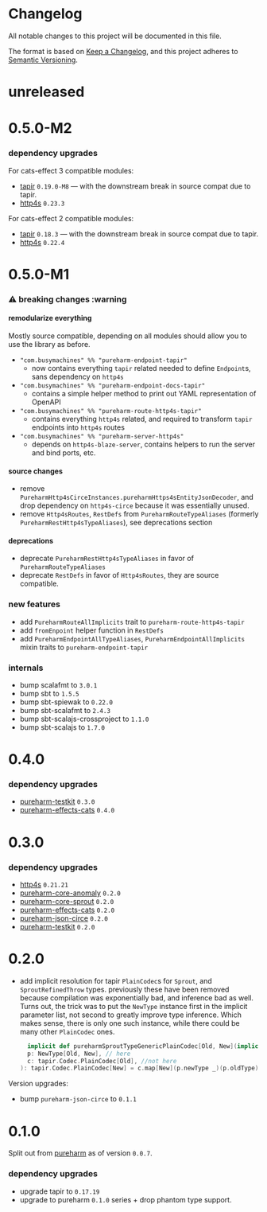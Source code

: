 # Changelog

All notable changes to this project will be documented in this file.

The format is based on [Keep a Changelog](https://keepachangelog.com/en/1.0.0/), and this project adheres
to [Semantic Versioning](https://semver.org/spec/v2.0.0.html).

# unreleased

# 0.5.0-M2

### dependency upgrades

For cats-effect 3 compatible modules:
- [tapir](https://github.com/softwaremill/tapir/releases) `0.19.0-M8` — with the downstream break in source compat due to
  tapir.
- [http4s](https://github.com/http4s/http4s/releases) `0.23.3`

For cats-effect 2 compatible modules:
- [tapir](https://github.com/softwaremill/tapir/releases) `0.18.3` — with the downstream break in source compat due to
  tapir.
- [http4s](https://github.com/http4s/http4s/releases) `0.22.4`

# 0.5.0-M1

### :warning: breaking changes :warning

#### remodularize everything

Mostly source compatible, depending on all modules should allow you to use the library as before.

- `"com.busymachines" %% "pureharm-endpoint-tapir"`
    - now contains everything `tapir` related needed to define `Endpoint`s, sans dependency on `http4s`
- `"com.busymachines" %% "pureharm-endpoint-docs-tapir"`
    - contains a simple helper method to print out YAML representation of OpenAPI
- `"com.busymachines" %% "pureharm-route-http4s-tapir"`
    - contains everything `http4s` related, and required to transform `tapir` endpoints into `http4s` routes
- `"com.busymachines" %% "pureharm-server-http4s"`
    - depends on `http4s-blaze-server`, contains helpers to run the server and bind ports, etc.

#### source changes

- remove `PureharmHttp4sCirceInstances.pureharmHttps4sEntityJsonDecoder`, and drop dependency on `http4s-circe` because
  it was essentially unused.
- remove `Http4sRoutes`, `RestDefs` from `PureharmRouteTypeAliases` (formerly `PureharmRestHttp4sTypeAliases`), see
  deprecations section

#### deprecations

- deprecate `PureharmRestHttp4sTypeAliases` in favor of `PureharmRouteTypeAliases`
- deprecate `RestDefs` in favor of `Http4sRoutes`, they are source compatible.

### new features

- add `PureharmRouteAllImplicits` trait to `pureharm-route-http4s-tapir`
- add `fromEnpoint` helper function in `RestDefs`
- add `PureharmEndpointAllTypeAliases`, `PureharmEndpointAllImplicits` mixin traits to `pureharm-endpoint-tapir`

### internals

- bump scalafmt to `3.0.1`
- bump sbt to `1.5.5`
- bump sbt-spiewak to `0.22.0`
- bump sbt-scalafmt to `2.4.3`
- bump sbt-scalajs-crossproject to `1.1.0`
- bump sbt-scalajs to `1.7.0`

# 0.4.0

### dependency upgrades

- [pureharm-testkit](https://github.com/busymachines/pureharm-testkit/releases) `0.3.0`
- [pureharm-effects-cats](https://github.com/busymachines/pureharm-effects-cats/releases) `0.4.0`

# 0.3.0

### dependency upgrades

- [http4s](https://github.com/http4s/http4s/releases) `0.21.21`
- [pureharm-core-anomaly](https://github.com/busymachines/pureharm-core/releases) `0.2.0`
- [pureharm-core-sprout](https://github.com/busymachines/pureharm-core/releases) `0.2.0`
- [pureharm-effects-cats](https://github.com/busymachines/pureharm-effects-cats/releases) `0.2.0`
- [pureharm-json-circe](https://github.com/busymachines/pureharm-json-circe/releases) `0.2.0`
- [pureharm-testkit](https://github.com/busymachines/pureharm-testkit/releases) `0.2.0`

# 0.2.0

- add implicit resolution for tapir `PlainCodec`s for `Sprout`, and `SproutRefinedThrow` types. previously these have
  been removed because compilation was exponentially bad, and inference bad as well. Turns out, the trick was to put
  the `NewType` instance first in the implicit parameter list, not second to greatly improve type inference. Which makes
  sense, there is only one such instance, while there could be many other `PlainCodec` ones.

  ```scala
    implicit def pureharmSproutTypeGenericPlainCodec[Old, New](implicit
    p: NewType[Old, New], // here
    c: tapir.Codec.PlainCodec[Old], //not here
  ): tapir.Codec.PlainCodec[New] = c.map[New](p.newType _)(p.oldType)
  ```

Version upgrades:

- bump `pureharm-json-circe` to `0.1.1`

# 0.1.0

Split out from [pureharm](https://github.com/busymachines/pureharm) as of version `0.0.7`.

### dependency upgrades

- upgrade tapir to `0.17.19`
- upgrade to pureharm `0.1.0` series + drop phantom type support.
